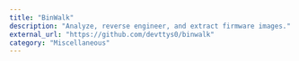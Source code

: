 ```yaml
---
title: "BinWalk"
description: "Analyze, reverse engineer, and extract firmware images."
external_url: "https://github.com/devttys0/binwalk"
category: "Miscellaneous"
---
```

